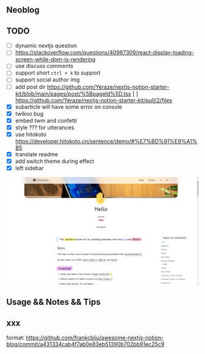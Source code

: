 ## Neoblog

## TODO

- [ ] dynamic nextjs question
- [ ] https://stackoverflow.com/questions/40987309/react-display-loading-screen-while-dom-is-rendering
- [ ] use discuss comments
- [ ] support short `ctrl + k` to support
- [ ] support social author img
- [ ] add post dir https://github.com/Yeraze/nextjs-notion-starter-kit/blob/main/pages/post/%5BpageId%5D.tsx [ ] https://github.com/Yeraze/nextjs-notion-starter-kit/pull/2/files
- [x] subarticle will have some error on console
- [x] twikoo bug
- [x] embed twm and confetti
- [x] style ??? for utterances
- [x] use hitokoto https://developer.hitokoto.cn/sentence/demo/#%E7%BD%91%E9%A1%B5
- [x] translate readme
- [x] add switch theme during effect
- [x] left sidebar

![showcase 1](./images/notion-1.png 'notion-1')

## Usage && Notes && Tips

## xxx

format: https://github.com/frankcbliu/awesome-nextjs-notion-blog/commit/a431334cab4f7ab0e83eb51390b702bb91ec25c9

